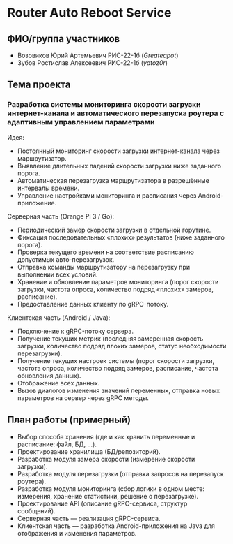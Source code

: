 # Router Auto Reboot Service

## ФИО/группа участников
- Возовиков Юрий Артемьевич РИС-22-1б (_Greateapot_)
- Зубов Ростислав Алексеевич РИС-22-1б (_yatoz0r_)

## Тема проекта
### Разработка системы мониторинга скорости загрузки интернет-канала и автоматического перезапуска роутера с адаптивным управлением параметрами
Идея:
- Постоянный мониторинг скорости загрузки интернет-канала через маршрутизатор.
- Выявление длительных падений скорости загрузки ниже заданного порога.
- Автоматическая перезагрузка маршрутизатора в разрешённые интервалы времени.
- Управление настройками мониторинга и расписания через Android-приложение.

Серверная часть (Orange Pi 3 / Go):
- Периодический замер скорости загрузки в отдельной горутине.
- Фиксация последовательных «плохих» результатов (ниже заданного порога).
- Проверка текущего времени на соответствие расписанию допустимых авто-перезагрузок.
- Отправка команды маршрутизатору на перезагрузку при выполнении всех условий.
- Хранение и обновление параметров мониторинга (порог скорости загрузки, частота опроса, количество подряд «плохих» замеров, расписание).
- Предоставление данных клиенту по gRPC-потоку.

Клиентская часть (Android / Java):
- Подключение к gRPC-потоку сервера.
- Получение текущих метрик (последняя замеренная скорость загрузки, количество подряд плохих замеров, статус необходимости перезагрузки).
- Получение текущих настроек системы (порог скорости загрузки, частота опроса, количество подряд замеров, расписание, частота обновления данных).
- Отображение всех данных.
- Вызов диалогов изменения значений переменных, отправка новых параметров на сервер через gRPC методы.

## План работы (примерный)
- Выбор способа хранения (где и как хранить переменные и расписание: файл, БД, ...).
- Проектирование хранилища (БД/репозиторий).
- Разработка модуля замера скорости (измерение скорости загрузки).
- Разработка модуля перезагрузки (отправка запросов на перезапуск роутера).
- Разработка модуля мониторинга (сбор логики в одном месте: измерения, хранение статистики, решение о перезагрузке).
- Проектирование API (описание gRPC-сервиса, структур сообщений).
- Серверная часть — реализация gRPC-сервиса.
- Клиентская часть — разработка Android-приложения на Java для отображения и изменения параметров.
